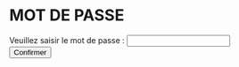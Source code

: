 <h1>MOT DE PASSE</h1>

<form>
  <div>
    <label for="mdp">Veuillez saisir le mot de passe : </label>
    <input type="text" id="mdp" name="password" required>
    <span class="validity"></span>
  </div>
  <div>
      <button>Confirmer</button>
  </div>
</form>
